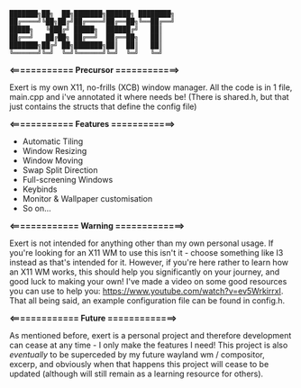 ```
███████╗██╗  ██╗███████╗██████╗ ████████╗
██╔════╝╚██╗██╔╝██╔════╝██╔══██╗╚══██╔══╝
█████╗   ╚███╔╝ █████╗  ██████╔╝   ██║   
██╔══╝   ██╔██╗ ██╔══╝  ██╔══██╗   ██║   
███████╗██╔╝ ██╗███████╗██║  ██║   ██║   
╚══════╝╚═╝  ╚═╝╚══════╝╚═╝  ╚═╝   ╚═╝
```
**<============ Precursor ============>**

Exert is my own X11, no-frills (XCB) window manager. All the code is in 1 file, main.cpp and i've annotated it where needs be! (There is shared.h, but that just contains the structs that define the config file)

**<============ Features  ============>**

- Automatic Tiling
- Window Resizing
- Window Moving
- Swap Split Direction
- Full-screening Windows
- Keybinds
- Monitor & Wallpaper customisation
- So on...

**<============= Warning =============>**

Exert is not intended for anything other than my own personal usage. If you're looking for an X11 WM to use this isn't it - choose something like I3 instead as that's intended for it. However, if you're here rather to learn how an X11 WM works, this should help you significantly on your journey, and good luck to making your own! I've made a video on some good resources you can use to help you: https://www.youtube.com/watch?v=ev5WrkirrxI. That all being said, an example configuration file can be found in config.h.

**<============= Future =============>**

As mentioned before, exert is a personal project and therefore development can cease at any time - I only make the features I need! This project is also *eventually* to be superceded by my future wayland wm / compositor, excerp, and obviously when that happens this project will cease to be updated (although will still remain as a learning resource for others).
